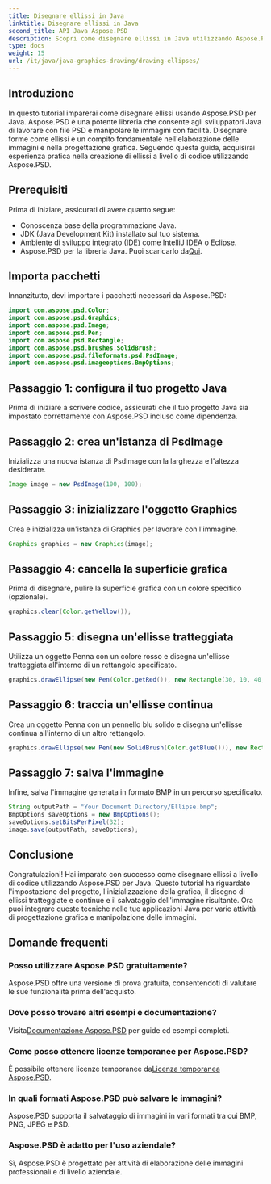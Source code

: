 ```yaml
---
title: Disegnare ellissi in Java
linktitle: Disegnare ellissi in Java
second_title: API Java Aspose.PSD
description: Scopri come disegnare ellissi in Java utilizzando Aspose.PSD per una progettazione grafica precisa e la manipolazione delle immagini. Padroneggia i tutorial passo-passo.
type: docs
weight: 15
url: /it/java/java-graphics-drawing/drawing-ellipses/
---
```

## Introduzione
In questo tutorial imparerai come disegnare ellissi usando Aspose.PSD per Java. Aspose.PSD è una potente libreria che consente agli sviluppatori Java di lavorare con file PSD e manipolare le immagini con facilità. Disegnare forme come ellissi è un compito fondamentale nell'elaborazione delle immagini e nella progettazione grafica. Seguendo questa guida, acquisirai esperienza pratica nella creazione di ellissi a livello di codice utilizzando Aspose.PSD.
## Prerequisiti
Prima di iniziare, assicurati di avere quanto segue:
- Conoscenza base della programmazione Java.
- JDK (Java Development Kit) installato sul tuo sistema.
- Ambiente di sviluppo integrato (IDE) come IntelliJ IDEA o Eclipse.
-  Aspose.PSD per la libreria Java. Puoi scaricarlo da[Qui](https://releases.aspose.com/psd/java/).
## Importa pacchetti
Innanzitutto, devi importare i pacchetti necessari da Aspose.PSD:
```java
import com.aspose.psd.Color;
import com.aspose.psd.Graphics;
import com.aspose.psd.Image;
import com.aspose.psd.Pen;
import com.aspose.psd.Rectangle;
import com.aspose.psd.brushes.SolidBrush;
import com.aspose.psd.fileformats.psd.PsdImage;
import com.aspose.psd.imageoptions.BmpOptions;
```
## Passaggio 1: configura il tuo progetto Java
Prima di iniziare a scrivere codice, assicurati che il tuo progetto Java sia impostato correttamente con Aspose.PSD incluso come dipendenza.
## Passaggio 2: crea un'istanza di PsdImage
Inizializza una nuova istanza di PsdImage con la larghezza e l'altezza desiderate.
```java
Image image = new PsdImage(100, 100);
```
## Passaggio 3: inizializzare l'oggetto Graphics
Crea e inizializza un'istanza di Graphics per lavorare con l'immagine.
```java
Graphics graphics = new Graphics(image);
```
## Passaggio 4: cancella la superficie grafica
Prima di disegnare, pulire la superficie grafica con un colore specifico (opzionale).
```java
graphics.clear(Color.getYellow());
```
## Passaggio 5: disegna un'ellisse tratteggiata
Utilizza un oggetto Penna con un colore rosso e disegna un'ellisse tratteggiata all'interno di un rettangolo specificato.
```java
graphics.drawEllipse(new Pen(Color.getRed()), new Rectangle(30, 10, 40, 80));
```
## Passaggio 6: traccia un'ellisse continua
Crea un oggetto Penna con un pennello blu solido e disegna un'ellisse continua all'interno di un altro rettangolo.
```java
graphics.drawEllipse(new Pen(new SolidBrush(Color.getBlue())), new Rectangle(10, 30, 80, 40));
```
## Passaggio 7: salva l'immagine
Infine, salva l'immagine generata in formato BMP in un percorso specificato.
```java
String outputPath = "Your Document Directory/Ellipse.bmp";
BmpOptions saveOptions = new BmpOptions();
saveOptions.setBitsPerPixel(32);
image.save(outputPath, saveOptions);
```

## Conclusione
Congratulazioni! Hai imparato con successo come disegnare ellissi a livello di codice utilizzando Aspose.PSD per Java. Questo tutorial ha riguardato l'impostazione del progetto, l'inizializzazione della grafica, il disegno di ellissi tratteggiate e continue e il salvataggio dell'immagine risultante. Ora puoi integrare queste tecniche nelle tue applicazioni Java per varie attività di progettazione grafica e manipolazione delle immagini.
## Domande frequenti
### Posso utilizzare Aspose.PSD gratuitamente?
Aspose.PSD offre una versione di prova gratuita, consentendoti di valutare le sue funzionalità prima dell'acquisto.
### Dove posso trovare altri esempi e documentazione?
 Visita[Documentazione Aspose.PSD](https://reference.aspose.com/psd/java/) per guide ed esempi completi.
### Come posso ottenere licenze temporanee per Aspose.PSD?
 È possibile ottenere licenze temporanee da[Licenza temporanea Aspose.PSD](https://purchase.aspose.com/temporary-license/).
### In quali formati Aspose.PSD può salvare le immagini?
Aspose.PSD supporta il salvataggio di immagini in vari formati tra cui BMP, PNG, JPEG e PSD.
### Aspose.PSD è adatto per l'uso aziendale?
Sì, Aspose.PSD è progettato per attività di elaborazione delle immagini professionali e di livello aziendale.